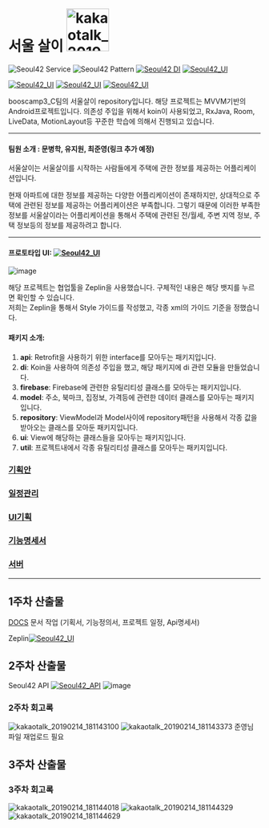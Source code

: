 # 서울 살이 <img width="85" alt="kakaotalk_20190212_204520833" src="https://user-images.githubusercontent.com/22374750/52834626-1efe2080-3126-11e9-92c3-66ac08c1f2c9.png">
![Seoul42 Service](https://img.shields.io/badge/service-android-green.svg)
![Seoul42 Pattern](https://img.shields.io/badge/pattern-MVVM-blue.svg)
[![Seoul42 DI](https://img.shields.io/badge/DI-koin-blue.svg)](https://insert-koin.io)
[![Seoul42_UI](https://img.shields.io/badge/UI-zeplin-blue.svg)](https://app.zeplin.io/project/5c4db2597a8bebbfe8be9d39/dashboard)

[![Seoul42_UI](https://img.shields.io/badge/library-RxJava2-blue.svg)](https://github.com/amitshekhariitbhu/RxJava2-Android-Samples)
[![Seoul42_UI](https://img.shields.io/badge/library-Room-blue.svg)](https://developer.android.com/topic/libraries/architecture/room.html)
[![Seoul42_UI](https://img.shields.io/badge/library-LiveData-blue.svg)](https://developer.android.com/topic/libraries/architecture/livedata.html)

booscamp3_C팀의 서울살이 repository입니다. 해당 프로젝트는 MVVM기반의 Android프로젝트입니다. 
의존성 주입을 위해서 koin이 사용되었고, RxJava, Room, LiveData, MotionLayout등 꾸준한 학습에 의해서 진행되고 있습니다.
<hr/>

#### 팀원 소개 : 문병학, 유지원, 최준영(링크 추가 예정)

서울살이는 서울살이를 시작하는 사람들에게 주택에 관한 정보를 제공하는 어플리케이션입니다.

<p>현재 아파트에 대한 정보를 제공하는 다양한 어플리케이션이 존재하지만, 상대적으로 주택에 관련된 정보를 제공하는 어플리케이션은 부족합니다.
그렇기 때문에 이러한 부족한 정보를 서울살이라는 어플리케이션을 통해서 주택에 관련된 전/월세, 주변 지역 정보, 주택 정보등의 정보를 제공하려고 합니다.</p>
<hr/>


#### 프로토타입 UI: [![Seoul42_UI](https://img.shields.io/badge/UI-zeplin-blue.svg)](https://app.zeplin.io/project/5c4db2597a8bebbfe8be9d39/dashboard)
![image](https://user-images.githubusercontent.com/22374750/52126227-17dd0a00-2672-11e9-9678-2cf1e2aeb6fc.png)

해당 프로젝트는 협업툴을 Zeplin을 사용했습니다. 구체적인 내용은 해당 뱃지를 누르면 확인할 수 있습니다.<br>
저희는 Zeplin을 통해서 Style 가이드를 작성했고, 각종 xml의 가이드 기준을 정했습니다.

#### 패키지 소개:
1. **api**: Retrofit을 사용하기 위한 interface를 모아두는 패키지입니다.
2. **di**: Koin을 사용하여 의존성 주입을 했고, 해당 패키지에 di 관련 모듈을 만들었습니다.
3. **firebase**: Firebase에 관련한 유틸리티성 클래스를 모아두는 패키지입니다.
4. **model**: 주소, 북마크, 집정보, 가격등에 관련한 데이터 클래스를 모아두는 패키지입니다.
5. **repository**: ViewModel과 Model사이에 repository패턴을 사용해서 각종 값을 받아오는 클래스를 모아둔 패키지입니다.
6. **ui**: View에 해당하는 클래스들을 모아두는 패키지입니다.
7. **util**: 프로젝트내에서 각종 유틸리티성 클래스를 모아두는 패키지입니다.

### [기획안](https://drive.google.com/file/d/1ui4lvMc81kCAki4UVtxirsg0szLEbqD2/view?usp=sharing)
### [일정관리](https://docs.google.com/spreadsheets/d/1nQlae8ONeO42Rk9Pr0tZFxilmCsfuNRmOOc4p7cFlYY/edit?usp=sharing)
### [UI기획](https://drive.google.com/file/d/13BLtMr3i-YnhjuDIkYmLRVolUX6OQnIu/view?usp=sharing)
### [기능명세서](https://docs.google.com/spreadsheets/d/1Y4Xpb8lSP5qQ53e1NPewsZMmYud5io1H1SQxxZZOmY4/edit?usp=sharing)

### [서버](https://github.com/seoul42/seoul42-server)
<hr/>

## 1주차 산출물 
[DOCS](https://github.com/boostcampth/boostcamp3_C/tree/dev/docs) 문서 작업 (기획서, 기능정의서, 프로젝트 일정, Api명세서)

Zeplin[![Seoul42_UI](https://img.shields.io/badge/UI-zeplin-blue.svg)](https://app.zeplin.io/project/5c4db2597a8bebbfe8be9d39/dashboard)

## 2주차 산출물

Seoul42 API [![Seoul42_API](https://img.shields.io/badge/API-SwaggerHub-blue.svg)](https://app.zeplin.io/project/5c4db2597a8bebbfe8be9d39/dashboard)
![image](https://user-images.githubusercontent.com/22374750/52177071-3f151200-27ff-11e9-8b58-ebc916b21c75.png)

### 2주차 회고록
![kakaotalk_20190214_181143100](https://user-images.githubusercontent.com/22374750/52834631-26bdc500-3126-11e9-9b4e-1c2eb4ff5895.jpg)
![kakaotalk_20190214_181143373](https://user-images.githubusercontent.com/22374750/52834632-26bdc500-3126-11e9-8f68-95c67e153998.jpg)
준영님 파일 재업로드 필요

## 3주차 산출물

### 3주차 회고록
![kakaotalk_20190214_181144018](https://user-images.githubusercontent.com/22374750/52834634-27565b80-3126-11e9-98fa-45f600706af6.jpg)
![kakaotalk_20190214_181144329](https://user-images.githubusercontent.com/22374750/52834636-27565b80-3126-11e9-8b02-ccb4046a729f.jpg)
![kakaotalk_20190214_181144629](https://user-images.githubusercontent.com/22374750/52834637-27565b80-3126-11e9-8a4c-f851f327d334.jpg)
